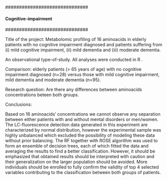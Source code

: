 ##############################
#### Cognitive-impairment ####
##############################


Title of the project: 
Metabolomic profiling of 16 aminoacids in elderly patients with no cognitive impairment diagnosed 
and patients suffering from (i) mild cognitive impairment, (ii) mild dementia and (iii) moderate dementia.

An observational type-of-study.
All analyses were conducted in R .

Comparison: elderly patients (> 65 years of age) with no cognitive impairment diagnosed (n=28)  versus
those with mild cognitive impairment, mild dementia and moderate dementia (n=95).

Research question: Are there any differences between aminoacids concentrations  beteen both groups.

Conclusions:

Based on 16 aminoacids’ concentrations we cannot observe any separation between either patients with and without mental disorders or men/women. 
The LC-fluorescence detection data generated in this experiment are characterized by normal distribution, however the experimental sample was highly
unbalanced which excluded the possibility of modeling these data without prior balancing. The RF together with ROSE algorithm was used to form an ensemble of decision trees, 
each of which fitted the data and averaging the results to find a better classification. However, it should be emphasized that obtained results should 
be interpreted with caution and their generalization on the larger population should be avoided. More individuals should be enrolled to fully confirm the
validity of top 4 selected variables contributing to the classification between both groups of patients.

